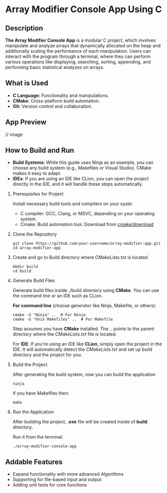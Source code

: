 # Array Modifier Console App Using C

## Description

**The Array Modifier Console App** is a modular C project, which involves manipulate and analyze arrays that dynamically
allocated on the heap and additionally scaling the performance of each manipulation. Users can interact with the program
through a
terminal, where they can perform various operations like displaying, searching, sorting, appending, and
performing basic statistical analyzes on arrays.

## What is Used

* **C Language:** Functionality and manipulations.
* **CMake:** Cross-platform build automation.
* **Git:** Version control and collaboration.

## App Preview

// image

## How to Build and Run

* **Build Systems**: While this guide uses Ninja as an example, you can choose any build system (e.g., Makefiles or
  Visual
  Studio). CMake makes it easy to adapt.
* **IDEs**: If you are using an IDE like CLion, you can open the project directly in the IDE, and it will handle these
  steps automatically.

1. Prerequisites for Project

   Install necessary build tools and compilers on your syste:
    * C compiler: GCC, Clang, or MSVC, depending on your operating system.
    * Cmake: Build automation tool. Download from [cmake/download](https://cmake.org/download/)

2. Clone the Repository
   ```
   git clone https://github.com/your-username/array-modifier-app.git
   cd array-modifier-app
   ```

3. Create and go to Build directory where CMakeLists.txt is located

   ```
   mkdir build
   cd build
   ```

4. Generate Build Files

   Generate build files inside ./build directory using **CMake**. You can use the
   command line or an IDE such as CLion.

   **For command line** (choose generator like Ninja, Makefile, or others):

   ```
   cmake -G "Ninja" ..  # For Ninja
   cmake -G "Unix Makefiles" ..  # For Makefile
   ```

   Step assumes you have **CMake** installed. The .. points to the parent directory where the _CMakeLists.txt_ file is
   located.

   For **IDE**: If you're using an IDE like **CLion**, simply open the project in the IDE. It will automatically detect
   the
   _CMakeLists.txt_ and set up build directory and the project for you.

5. Build the Project

   After generating the build system, now you can build the application
   ```
   ninja
   ``` 
   if you have Makefiles then: 
   ```
   make
   ``` 

6. Run the Application
   
   After building the project, **.exe** file will be created inside of **build** directory.

   Run it from the terminal:

   ```
   ./array-modifier-console-app
   ```

## Addable Features

* Expand functionality with more advanced Algorithms
* Supporting for file-based input and output
* Adding unit tests for core functions
